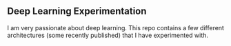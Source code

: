 ## Deep Learning Experimentation

I am very passionate about deep learning. This repo contains a few different architectures (some recently published) that I have experimented with.
